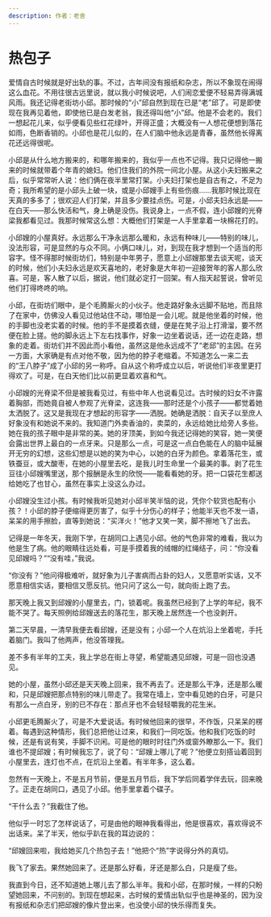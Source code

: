 ```yaml
---
description: 作者：老舍
---
```


# 热包子

爱情自古时候就是好出轨的事。不过，古年间没有报纸和杂志，所以不象现在闹得这么血花。不用往很古远里说，就以我小时候说吧，人们闹恋爱便不轻易弄得满城风雨。我还记得老街坊小邱。那时候的“小”邱自然到现在已是“老”邱了。可是即使现在我再见着他，即使他已是白发老翁，我还得叫他“小”邱。他是不会老的。我们一想起花儿来，似乎便看见些红花绿叶，开得正盛；大概没有一人想花便想到落花如雨，色断香销的。小邱也是花儿似的，在人们脑中他永远是青春，虽然他长得离花还远得很呢。

小邱是从什么地方搬来的，和哪年搬来的，我似乎一点也不记得。我只记得他一搬来的时候就带着个年青的媳妇。他们住我们的外院一间北小屋。从这小夫妇搬来之后，似乎常常听人说：他们俩在夜半里常打架。小夫妇打架也是自古有之，不足为奇；我所希望的是小邱头上破一块，或是小邱嫂手上有些伤痕……我那时候比现在天真的多多了；很欢迎人们打架，并且多少要挂点伤。可是，小邱夫妇永远是——在白天——那么快活和气，身上确是没伤。我说身上，一点不假，连小邱嫂的光脊梁我都看见过。我那时候常这么想：大概他们打架是一人手里拿着一块棉花打的。

小邱嫂的小屋真好。永远那么干净永远那么暖和，永远有种味儿——特别的味儿，没法形容，可是显然的与众不同。小俩口味儿，对，到现在我才想到一个适当的形容字。怪不得那时候街坊们，特别是中年男子，愿意上小邱嫂那里去谈天呢，谈天的时候，他们小夫妇永远是欢天喜地的，老好象是大年初一迎接贺年的客人那么欣喜。可是，客人散了以后，据说，他们就必定打一回架。有人指天起誓说，曾听见他们打得咚咚的响。

小邱，在街坊们眼中，是个毛腾厮火的小伙子。他走路好象永远脚不贴地，而且除了在家中，仿佛没人看见过他站住不动，哪怕是一会儿呢。就是他坐着的时候，他的手脚也没老实着的时候。他的手不是摸着衣缝，便是在凳子沿上打滑溜，要不然便在脸上搓。他的脚永远上下左右找事作，好象一边坐着说话，还一边在走路，想象的走着。街坊们并不因此而小看他，虽然这是他永远成不了“老邱”的主因。在另一方面，大家确是有点对他不敬，因为他的脖子老缩着。不知道怎么一来二去的“王八脖子”成了小邱的另一称呼。自从这个称呼成立以后，听说他们半夜里更打得欢了。可是，在白天他们比以前更显着欢喜和气。

小邱嫂的光脊梁不但是被我看见过，有些中年人也说看见过。古时候的妇女不许露着胸部，而她竟自被人参观了光脊梁，这连我——那时还是个小孩子——都觉着她太洒脱了。这又是我现在才想起的形容字——洒脱。她确是洒脱：自天子以至庶人好象没有和她说不来的。我知道门外卖香油的，卖菜的，永远给她比给旁人多些。她在我的孩子眼中是非常的美。她的牙顶美，到如今我还记得她的笑容，她一笑便会露出世界上最白的一点牙来。只是那么一点，可是这一点白色能在人的脑中延展开无穷的幻想，这些幻想是以她的笑为中心，以她的白牙为颜色。拿着落花生，或铁蚕豆，或大酸枣，在她的小屋里去吃，是我儿时生命里一个最美的事。剥了花生豆往小邱嫂嘴里送，那个报酬是永生的欣悦——能看看她的牙。把一口袋花生都送给她吃了也甘心，虽然在事实上没这么办过。

小邱嫂没生过小孩。有时候我听见她对小邱半笑半恼的说，凭你个软货也配有小孩？！小邱的脖子便缩得更厉害了，似乎十分伤心的样子；他能半天也不发一语，呆呆的用手擦脸，直等到她说：“买洋火！”他才又笑一笑，脚不擦地飞了出去。

记得是一年冬天，我刚下学，在胡同口上遇见小邱。他的气色非常的难看，我以为他是生了病。他的眼睛往远处看，可是手摸着我的绒帽的红绳结子，问：“你没看见邱嫂吗？”“没有哇，”我说。

“你没有？”他问得极难听，就好象为儿子害病而占卦的妇人，又愿意听实话，又不愿意相信实话，要相信又愿反抗。他只问了这么一句，就向街上跑了去。

那天晚上我又到邱嫂的小屋里去，门，锁着呢。我虽然已经到了上学的年纪，我不能不哭了。每天照例给邱嫂送去的落花生，那天晚上居然连一个也没剥开。

第二天早晨，一清早我便去看邱嫂，还是没有；小邱一个人在炕沿上坐着呢，手托着脑门。我叫了他两声，他没答理我。

差不多有半年的工夫，我上学总在街上寻望，希望能遇见邱嫂，可是一回也没遇见。

她的小屋，虽然小邱还是天天晚上回来，我不再去了。还是那么干净，还是那么暖和，只是邱嫂把那点特别的味儿带走了。我常在墙上，空中看见她的白牙，可是只有那么一点白牙，别的已不存在：那点牙也不会轻轻嚼我的花生米。

小邱更毛腾厮火了，可是不大爱说话。有时候他回来的很早，不作饭，只呆呆的楞着。每遇到这种情形，我们总把他让过来，和我们一同吃饭。他和我们吃饭的时候，还是有说有笑，手脚不识闲。可是他的眼时时往门外或窗外瞭那么一下。我们谁也不提邱嫂；有时候我忘了，说了句：“邱嫂上哪儿了呢？”他便立刻搭讪着回到小屋里去，连灯也不点，在炕沿上坐着。有半年多，这么着。

忽然有一天晚上，不是五月节前，便是五月节后，我下学后同着学伴去玩，回来晚了。正走在胡同口，遇见了小邱。他手里拿着个碟子。

“干什么去？”我截住了他。

他似乎一时忘了怎样说话了，可是由他的眼神我看得出，他是很喜欢，喜欢得说不出话来。呆了半天，他似乎趴在我的耳边说的：

“邱嫂回来啦，我给她买几个热包子去！”他把个“热”字说得分外的真切。

我飞了家去。果然她回来了。还是那么好看，牙还是那么白，只是瘦了些。

我直到今日，还不知道她上哪儿去了那么半年。我和小邱，在那时候，一样的只盼望她回来，不问别的。到现在想起来，古时候的爱情出轨似乎也是神圣的，因为没有报纸和杂志们把邱嫂的像片登出来，也没使小邱的快乐得而复失。
